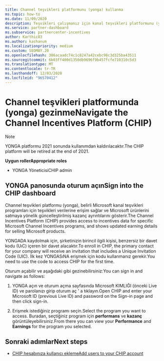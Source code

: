 ```yaml
---
title: Channel teşvikleri platformunu (yonga) kullanma
ms.topic: how-to
ms.date: 11/09/2020
description: Teşvikleri çalışmanız için kanal teşvikleri platformunu (yonga) nasıl kullanacağınızı öğrenin. Bu platform 2021 sonunda kullanımdan kaldırılacaktır.
ms.service: partner-dashboard
ms.subservice: partnercenter-incentives
author: Karthic83
ms.author: kashanum
ms.localizationpriority: medium
ms.custom: SEOMAY.20
ms.openlocfilehash: 386acaadc74c1c8247a42cebc98c3d325ba43511
ms.sourcegitcommit: 6b03ff400d1350db9696f9b457fcfe710310c5d3
ms.translationtype: MT
ms.contentlocale: tr-TR
ms.lasthandoff: 12/03/2020
ms.locfileid: "96570412"
---
```

# <a name="navigate-the-channel-incentives-platform-chip"></a><span data-ttu-id="a78c9-104">Channel teşvikleri platformunda (yonga) gezinme</span><span class="sxs-lookup"><span data-stu-id="a78c9-104">Navigate the Channel Incentives Platform (CHIP)</span></span>

>[!NOTE]
><span data-ttu-id="a78c9-105">YONGA platformu 2021 sonunda kullanımdan kaldırılacaktır.</span><span class="sxs-lookup"><span data-stu-id="a78c9-105">The CHIP platform will be retired at the end of 2021.</span></span>

<span data-ttu-id="a78c9-106">**Uygun roller**</span><span class="sxs-lookup"><span data-stu-id="a78c9-106">**Appropriate roles**</span></span>

- <span data-ttu-id="a78c9-107">YONGA Yöneticisi</span><span class="sxs-lookup"><span data-stu-id="a78c9-107">CHIP admin</span></span>

## <a name="sign-into-the-chip-dashboard"></a><span data-ttu-id="a78c9-108">YONGA panosunda oturum açın</span><span class="sxs-lookup"><span data-stu-id="a78c9-108">Sign into the CHIP dashboard</span></span>

<span data-ttu-id="a78c9-109">Channel teşvikleri platformu (yonga), belirli Microsoft kanal teşvikleri programları için teşvikleri verilerine erişim sağlar ve Microsoft ürünlerini satmaya yönelik güncelleştirilmiş kazanç ayrıntılarını gösterir.</span><span class="sxs-lookup"><span data-stu-id="a78c9-109">The Channel Incentives Platform (CHIP) provides access to incentives data for specific Microsoft Channel Incentives programs, and shows updated earning details for selling Microsoft products.</span></span>

<span data-ttu-id="a78c9-110">YONGADA kaydolmak için, şirketinizin birincil ilgili kişisi, benzersiz bir davet kodu (UıC) içeren bir davet alacaktır.</span><span class="sxs-lookup"><span data-stu-id="a78c9-110">To enroll in CHIP, the primary contact for your company will receive an invitation that includes a Unique Invitation Code (UIC).</span></span> <span data-ttu-id="a78c9-111">İlk kez YONGASıNA erişmek için kodu kullanmanız gerekir.</span><span class="sxs-lookup"><span data-stu-id="a78c9-111">You need to use the code to access CHIP for the first time.</span></span>


<span data-ttu-id="a78c9-112">Oturum açabilir ve aşağıdaki gibi gezinebilirsiniz:</span><span class="sxs-lookup"><span data-stu-id="a78c9-112">You can sign in and navigate as follows:</span></span>

1. <span data-ttu-id="a78c9-113">YONGA açın ve oturum açma sayfasında Microsoft KIMLIĞI (önceki Live ID) ve parolanızı girip oturum aç ' a tıklayın.</span><span class="sxs-lookup"><span data-stu-id="a78c9-113">Open CHIP and enter your Microsoft ID (previous Live ID) and password on the Sign-in page and then click sign-in.</span></span>
 
1. <span data-ttu-id="a78c9-114">Erişmek istediğiniz programı seçin.</span><span class="sxs-lookup"><span data-stu-id="a78c9-114">Select the program you want to access.</span></span>
<span data-ttu-id="a78c9-115">Buradan, seçtiğiniz program için **performans** ve **kazanç** görüntüleyebilirsiniz.</span><span class="sxs-lookup"><span data-stu-id="a78c9-115">From there you can view your **Performance** and **Earnings** for the program you selected.</span></span> 

## <a name="next-steps"></a><span data-ttu-id="a78c9-116">Sonraki adımlar</span><span class="sxs-lookup"><span data-stu-id="a78c9-116">Next steps</span></span>

- [<span data-ttu-id="a78c9-117">CHIP hesabınıza kullanıcı ekleme</span><span class="sxs-lookup"><span data-stu-id="a78c9-117">Add users to your CHIP account</span></span>](chip-users.md)